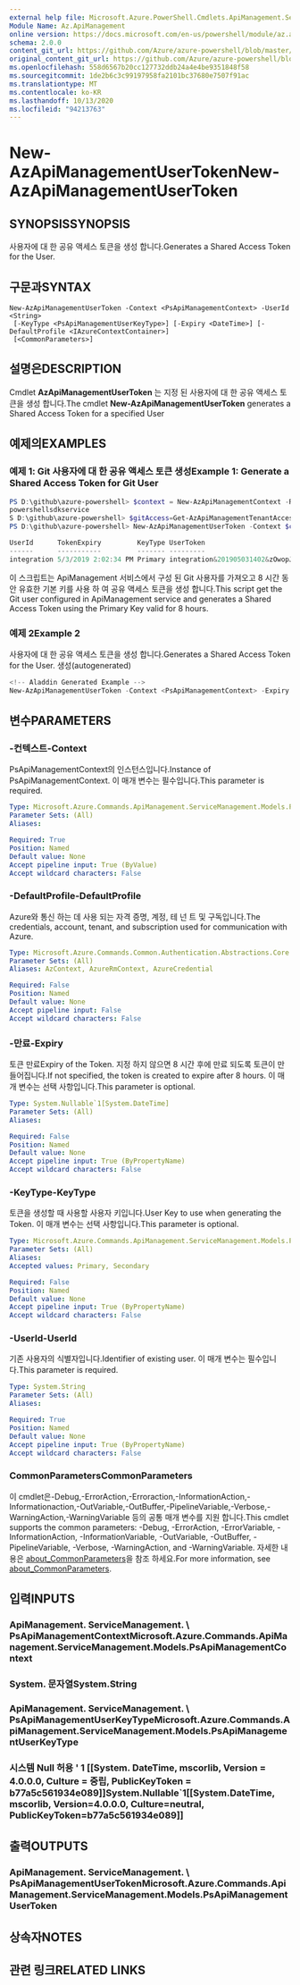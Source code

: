 ```yaml
---
external help file: Microsoft.Azure.PowerShell.Cmdlets.ApiManagement.ServiceManagement.dll-Help.xml
Module Name: Az.ApiManagement
online version: https://docs.microsoft.com/en-us/powershell/module/az.apimanagement/new-azapimanagementusertoken
schema: 2.0.0
content_git_url: https://github.com/Azure/azure-powershell/blob/master/src/ApiManagement/ApiManagement/help/New-AzApiManagementUserToken.md
original_content_git_url: https://github.com/Azure/azure-powershell/blob/master/src/ApiManagement/ApiManagement/help/New-AzApiManagementUserToken.md
ms.openlocfilehash: 558d6567b20cc127732ddb24a4e4be9351848f58
ms.sourcegitcommit: 1de2b6c3c99197958fa2101bc37680e7507f91ac
ms.translationtype: MT
ms.contentlocale: ko-KR
ms.lasthandoff: 10/13/2020
ms.locfileid: "94213763"
---
```

# <span data-ttu-id="09f97-101">New-AzApiManagementUserToken</span><span class="sxs-lookup"><span data-stu-id="09f97-101">New-AzApiManagementUserToken</span></span>

## <span data-ttu-id="09f97-102">SYNOPSIS</span><span class="sxs-lookup"><span data-stu-id="09f97-102">SYNOPSIS</span></span>
<span data-ttu-id="09f97-103">사용자에 대 한 공유 액세스 토큰을 생성 합니다.</span><span class="sxs-lookup"><span data-stu-id="09f97-103">Generates a Shared Access Token for the User.</span></span>

## <span data-ttu-id="09f97-104">구문과</span><span class="sxs-lookup"><span data-stu-id="09f97-104">SYNTAX</span></span>

```
New-AzApiManagementUserToken -Context <PsApiManagementContext> -UserId <String>
 [-KeyType <PsApiManagementUserKeyType>] [-Expiry <DateTime>] [-DefaultProfile <IAzureContextContainer>]
 [<CommonParameters>]
```

## <span data-ttu-id="09f97-105">설명은</span><span class="sxs-lookup"><span data-stu-id="09f97-105">DESCRIPTION</span></span>
<span data-ttu-id="09f97-106">Cmdlet **AzApiManagementUserToken** 는 지정 된 사용자에 대 한 공유 액세스 토큰을 생성 합니다.</span><span class="sxs-lookup"><span data-stu-id="09f97-106">The cmdlet **New-AzApiManagementUserToken** generates a Shared Access Token for a specified User</span></span>

## <span data-ttu-id="09f97-107">예제의</span><span class="sxs-lookup"><span data-stu-id="09f97-107">EXAMPLES</span></span>

### <span data-ttu-id="09f97-108">예제 1: Git 사용자에 대 한 공유 액세스 토큰 생성</span><span class="sxs-lookup"><span data-stu-id="09f97-108">Example 1: Generate a Shared Access Token for Git User</span></span>
```powershell
PS D:\github\azure-powershell> $context = New-AzApiManagementContext -ResourceGroupName powershelltest -ServiceName
powershellsdkservice
S D:\github\azure-powershell> $gitAccess=Get-AzApiManagementTenantAccess -Context $context
PS D:\github\azure-powershell> New-AzApiManagementUserToken -Context $context -UserId $gitAccess.Id

UserId      TokenExpiry         KeyType UserToken
------      -----------         ------- ---------
integration 5/3/2019 2:02:34 PM Primary integration&201905031402&zOwopJChWAA6oaqGHMyf7Ol9wUCPcrtdmBmff8c2lcmZk9Y...
```

<span data-ttu-id="09f97-109">이 스크립트는 ApiManagement 서비스에서 구성 된 Git 사용자를 가져오고 8 시간 동안 유효한 기본 키를 사용 하 여 공유 액세스 토큰을 생성 합니다.</span><span class="sxs-lookup"><span data-stu-id="09f97-109">This script get the Git user configured in ApiManagement service and generates a Shared Access Token using the Primary Key valid for 8 hours.</span></span>

### <span data-ttu-id="09f97-110">예제 2</span><span class="sxs-lookup"><span data-stu-id="09f97-110">Example 2</span></span>

<span data-ttu-id="09f97-111">사용자에 대 한 공유 액세스 토큰을 생성 합니다.</span><span class="sxs-lookup"><span data-stu-id="09f97-111">Generates a Shared Access Token for the User.</span></span> <span data-ttu-id="09f97-112">생성</span><span class="sxs-lookup"><span data-stu-id="09f97-112">(autogenerated)</span></span>

```powershell
<!-- Aladdin Generated Example --> 
New-AzApiManagementUserToken -Context <PsApiManagementContext> -Expiry <DateTime> -UserId <String>
```

## <span data-ttu-id="09f97-113">변수</span><span class="sxs-lookup"><span data-stu-id="09f97-113">PARAMETERS</span></span>

### <span data-ttu-id="09f97-114">-컨텍스트</span><span class="sxs-lookup"><span data-stu-id="09f97-114">-Context</span></span>
<span data-ttu-id="09f97-115">PsApiManagementContext의 인스턴스입니다.</span><span class="sxs-lookup"><span data-stu-id="09f97-115">Instance of PsApiManagementContext.</span></span>
<span data-ttu-id="09f97-116">이 매개 변수는 필수입니다.</span><span class="sxs-lookup"><span data-stu-id="09f97-116">This parameter is required.</span></span>

```yaml
Type: Microsoft.Azure.Commands.ApiManagement.ServiceManagement.Models.PsApiManagementContext
Parameter Sets: (All)
Aliases:

Required: True
Position: Named
Default value: None
Accept pipeline input: True (ByValue)
Accept wildcard characters: False
```

### <span data-ttu-id="09f97-117">-DefaultProfile</span><span class="sxs-lookup"><span data-stu-id="09f97-117">-DefaultProfile</span></span>
<span data-ttu-id="09f97-118">Azure와 통신 하는 데 사용 되는 자격 증명, 계정, 테 넌 트 및 구독입니다.</span><span class="sxs-lookup"><span data-stu-id="09f97-118">The credentials, account, tenant, and subscription used for communication with Azure.</span></span>

```yaml
Type: Microsoft.Azure.Commands.Common.Authentication.Abstractions.Core.IAzureContextContainer
Parameter Sets: (All)
Aliases: AzContext, AzureRmContext, AzureCredential

Required: False
Position: Named
Default value: None
Accept pipeline input: False
Accept wildcard characters: False
```

### <span data-ttu-id="09f97-119">-만료</span><span class="sxs-lookup"><span data-stu-id="09f97-119">-Expiry</span></span>
<span data-ttu-id="09f97-120">토큰 만료</span><span class="sxs-lookup"><span data-stu-id="09f97-120">Expiry of the Token.</span></span>
<span data-ttu-id="09f97-121">지정 하지 않으면 8 시간 후에 만료 되도록 토큰이 만들어집니다.</span><span class="sxs-lookup"><span data-stu-id="09f97-121">If not specified, the token is created to expire after 8 hours.</span></span>
<span data-ttu-id="09f97-122">이 매개 변수는 선택 사항입니다.</span><span class="sxs-lookup"><span data-stu-id="09f97-122">This parameter is optional.</span></span>

```yaml
Type: System.Nullable`1[System.DateTime]
Parameter Sets: (All)
Aliases:

Required: False
Position: Named
Default value: None
Accept pipeline input: True (ByPropertyName)
Accept wildcard characters: False
```

### <span data-ttu-id="09f97-123">-KeyType</span><span class="sxs-lookup"><span data-stu-id="09f97-123">-KeyType</span></span>
<span data-ttu-id="09f97-124">토큰을 생성할 때 사용할 사용자 키입니다.</span><span class="sxs-lookup"><span data-stu-id="09f97-124">User Key to use when generating the Token.</span></span>
<span data-ttu-id="09f97-125">이 매개 변수는 선택 사항입니다.</span><span class="sxs-lookup"><span data-stu-id="09f97-125">This parameter is optional.</span></span>

```yaml
Type: Microsoft.Azure.Commands.ApiManagement.ServiceManagement.Models.PsApiManagementUserKeyType
Parameter Sets: (All)
Aliases:
Accepted values: Primary, Secondary

Required: False
Position: Named
Default value: None
Accept pipeline input: True (ByPropertyName)
Accept wildcard characters: False
```

### <span data-ttu-id="09f97-126">-UserId</span><span class="sxs-lookup"><span data-stu-id="09f97-126">-UserId</span></span>
<span data-ttu-id="09f97-127">기존 사용자의 식별자입니다.</span><span class="sxs-lookup"><span data-stu-id="09f97-127">Identifier of existing user.</span></span>
<span data-ttu-id="09f97-128">이 매개 변수는 필수입니다.</span><span class="sxs-lookup"><span data-stu-id="09f97-128">This parameter is required.</span></span>

```yaml
Type: System.String
Parameter Sets: (All)
Aliases:

Required: True
Position: Named
Default value: None
Accept pipeline input: True (ByPropertyName)
Accept wildcard characters: False
```

### <span data-ttu-id="09f97-129">CommonParameters</span><span class="sxs-lookup"><span data-stu-id="09f97-129">CommonParameters</span></span>
<span data-ttu-id="09f97-130">이 cmdlet은-Debug,-ErrorAction,-Erroraction,-InformationAction,-Informationaction,-OutVariable,-OutBuffer,-PipelineVariable,-Verbose,-WarningAction,-WarningVariable 등의 공통 매개 변수를 지원 합니다.</span><span class="sxs-lookup"><span data-stu-id="09f97-130">This cmdlet supports the common parameters: -Debug, -ErrorAction, -ErrorVariable, -InformationAction, -InformationVariable, -OutVariable, -OutBuffer, -PipelineVariable, -Verbose, -WarningAction, and -WarningVariable.</span></span> <span data-ttu-id="09f97-131">자세한 내용은 [about_CommonParameters](http://go.microsoft.com/fwlink/?LinkID=113216)을 참조 하세요.</span><span class="sxs-lookup"><span data-stu-id="09f97-131">For more information, see [about_CommonParameters](http://go.microsoft.com/fwlink/?LinkID=113216).</span></span>

## <span data-ttu-id="09f97-132">입력</span><span class="sxs-lookup"><span data-stu-id="09f97-132">INPUTS</span></span>

### <span data-ttu-id="09f97-133">ApiManagement. ServiceManagement. \ PsApiManagementContext</span><span class="sxs-lookup"><span data-stu-id="09f97-133">Microsoft.Azure.Commands.ApiManagement.ServiceManagement.Models.PsApiManagementContext</span></span>

### <span data-ttu-id="09f97-134">System. 문자열</span><span class="sxs-lookup"><span data-stu-id="09f97-134">System.String</span></span>

### <span data-ttu-id="09f97-135">ApiManagement. ServiceManagement. \ PsApiManagementUserKeyType</span><span class="sxs-lookup"><span data-stu-id="09f97-135">Microsoft.Azure.Commands.ApiManagement.ServiceManagement.Models.PsApiManagementUserKeyType</span></span>

### <span data-ttu-id="09f97-136">시스템 Null 허용 ' 1 [[System. DateTime, mscorlib, Version = 4.0.0.0, Culture = 중립, PublicKeyToken = b77a5c561934e089]]</span><span class="sxs-lookup"><span data-stu-id="09f97-136">System.Nullable\`1[[System.DateTime, mscorlib, Version=4.0.0.0, Culture=neutral, PublicKeyToken=b77a5c561934e089]]</span></span>

## <span data-ttu-id="09f97-137">출력</span><span class="sxs-lookup"><span data-stu-id="09f97-137">OUTPUTS</span></span>

### <span data-ttu-id="09f97-138">ApiManagement. ServiceManagement. \ PsApiManagementUserToken</span><span class="sxs-lookup"><span data-stu-id="09f97-138">Microsoft.Azure.Commands.ApiManagement.ServiceManagement.Models.PsApiManagementUserToken</span></span>

## <span data-ttu-id="09f97-139">상속자</span><span class="sxs-lookup"><span data-stu-id="09f97-139">NOTES</span></span>

## <span data-ttu-id="09f97-140">관련 링크</span><span class="sxs-lookup"><span data-stu-id="09f97-140">RELATED LINKS</span></span>
